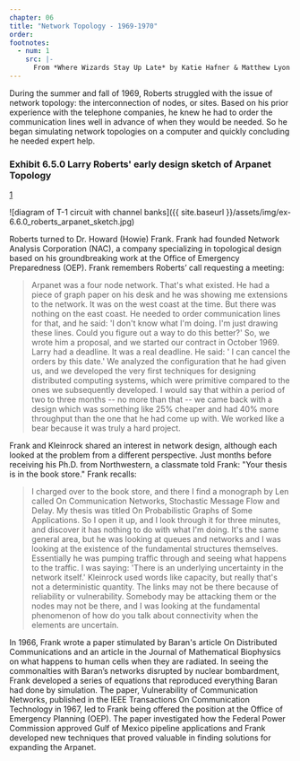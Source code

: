 ```yaml
---
chapter: 06
title: "Network Topology - 1969-1970"
order:
footnotes:
  - num: 1
    src: |-
      From *Where Wizards Stay Up Late* by Katie Hafner & Matthew Lyon
---
```


During the summer and fall of 1969, Roberts struggled with the issue of network topology: the interconnection of nodes, or sites. Based on his prior experience with the telephone companies, he knew he had to order the communication lines well in advance of when they would be needed. So he began simulating network topologies on a computer and quickly concluding he needed expert help.

### Exhibit 6.5.0 Larry Roberts' early design sketch of Arpanet Topology
<a name="fnloc1" href="#fn1">1</a>

![diagram of T-1 circuit with channel banks]({{ site.baseurl }}/assets/img/ex-6.6.0_roberts_arpanet_sketch.jpg)

Roberts turned to Dr. Howard (Howie) Frank. Frank had founded Network Analysis Corporation (NAC), a company specializing in topological design based on his groundbreaking work at the Office of Emergency Preparedness (OEP). Frank remembers Roberts’ call requesting a meeting:

>Arpanet was a four node network. That's what existed. He had a piece of graph paper on his desk and he was showing me extensions to the network. It was on the west coast at the time. But there was nothing on the east coast. He needed to order communication lines for that, and he said: 'I don't know what I'm doing. I'm just drawing these lines. Could you figure out a way to do this better?' So, we wrote him a proposal, and we started our contract in October 1969. Larry had a deadline. It was a real deadline. He said: ' I can cancel the orders by this date.' We analyzed the configuration that he had given us, and we developed the very first techniques for designing distributed computing systems, which were primitive compared to the ones we subsequently developed. I would say that within a period of two to three months -- no more than that -- we came back with a design which was something like 25% cheaper and had 40% more throughput than the one that he had come up with. We worked like a bear because it was truly a hard project.

Frank and Kleinrock shared an interest in network design, although each looked at the problem from a different perspective. Just months before receiving his Ph.D. from Northwestern, a classmate told Frank: "Your thesis is in the book store." Frank recalls:

>I charged over to the book store, and there I find a monograph by Len called On Communication Networks, Stochastic Message Flow and Delay. My thesis was titled On Probabilistic Graphs of Some Applications. So I open it up, and I look through it for three minutes, and discover it has nothing to do with what I'm doing. It's the same general area, but he was looking at queues and networks and I was looking at the existence of the fundamental structures themselves. Essentially he was pumping traffic through and seeing what happens to the traffic. I was saying: 'There is an underlying uncertainty in the network itself.' Kleinrock used words like capacity, but really that's not a deterministic quantity. The links may not be there because of reliability or vulnerability. Somebody may be attacking them or the nodes may not be there, and I was looking at the fundamental phenomenon of how do you talk about connectivity when the elements are uncertain.

In 1966, Frank wrote a paper stimulated by Baran's article On Distributed Communications and an article in the Journal of Mathematical Biophysics on what happens to human cells when they are radiated. In seeing the commonalties with Baran’s networks disrupted by nuclear bombardment, Frank developed a series of equations that reproduced everything Baran had done by simulation. The paper, Vulnerability of Communication Networks, published in the IEEE Transactions On Communication Technology in 1967, led to Frank being offered the position at the Office of Emergency Planning (OEP). The paper investigated how the Federal Power Commission approved Gulf of Mexico pipeline applications and Frank developed new techniques that proved valuable in finding solutions for expanding the Arpanet.
